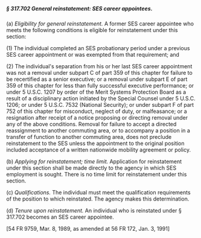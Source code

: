 ##### § 317.702 General reinstatement: SES career appointees. #####

(a) *Eligibility for general reinstatement.* A former SES career appointee who meets the following conditions is eligible for reinstatement under this section:

(1) The individual completed an SES probationary period under a previous SES career appointment or was exempted from that requirement; and

(2) The individual's separation from his or her last SES career appointment was not a removal under subpart C of part 359 of this chapter for failure to be recertified as a senior executive; or a removal under subpart E of part 359 of this chapter for less than fully successful executive performance; or under 5 U.S.C. 1207 by order of the Merit Systems Protection Board as a result of a disciplinary action initiated by the Special Counsel under 5 U.S.C. 1206; or under 5 U.S.C. 7532 (National Security); or under subpart F of part 752 of this chapter for misconduct, neglect of duty, or malfeasance; or a resignation after receipt of a notice proposing or directing removal under any of the above conditions. Removal for failure to accept a directed reassignment to another commuting area, or to accompany a position in a transfer of function to another commuting area, does not preclude reinstatement to the SES unless the appointment to the original position included acceptance of a written nationwide mobility agreement or policy.

(b) *Applying for reinstatement; time limit.* Application for reinstatement under this section shall be made directly to the agency in which SES employment is sought. There is no time limit for reinstatement under this section.

(c) *Qualifications.* The individual must meet the qualification requirements of the position to which reinstated. The agency makes this determination.

(d) *Tenure upon reinstatement.* An individual who is reinstated under § 317.702 becomes an SES career appointee.

[54 FR 9759, Mar. 8, 1989, as amended at 56 FR 172, Jan. 3, 1991]
